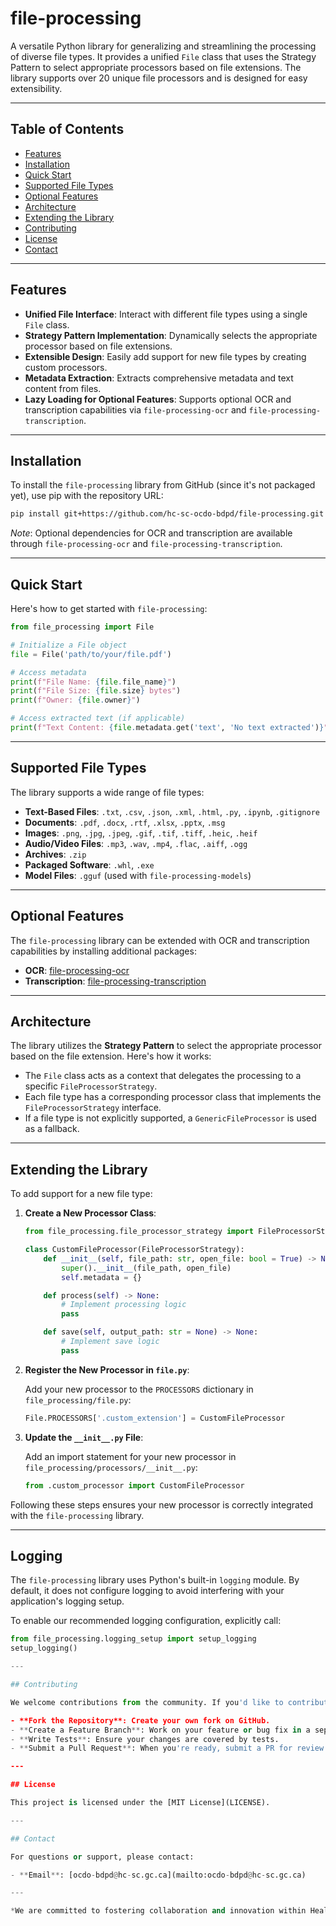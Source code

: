 # file-processing

A versatile Python library for generalizing and streamlining the processing of diverse file types. It provides a unified `File` class that uses the Strategy Pattern to select appropriate processors based on file extensions. The library supports over 20 unique file processors and is designed for easy extensibility.

---

## Table of Contents

- [Features](#features)
- [Installation](#installation)
- [Quick Start](#quick-start)
- [Supported File Types](#supported-file-types)
- [Optional Features](#optional-features)
- [Architecture](#architecture)
- [Extending the Library](#extending-the-library)
- [Contributing](#contributing)
- [License](#license)
- [Contact](#contact)

---

## Features

- **Unified File Interface**: Interact with different file types using a single `File` class.
- **Strategy Pattern Implementation**: Dynamically selects the appropriate processor based on file extensions.
- **Extensible Design**: Easily add support for new file types by creating custom processors.
- **Metadata Extraction**: Extracts comprehensive metadata and text content from files.
- **Lazy Loading for Optional Features**: Supports optional OCR and transcription capabilities via `file-processing-ocr` and `file-processing-transcription`.

---

## Installation

To install the `file-processing` library from GitHub (since it's not packaged yet), use pip with the repository URL:

```bash
pip install git+https://github.com/hc-sc-ocdo-bdpd/file-processing.git
```

*Note*: Optional dependencies for OCR and transcription are available through `file-processing-ocr` and `file-processing-transcription`.

---

## Quick Start

Here's how to get started with `file-processing`:

```python
from file_processing import File

# Initialize a File object
file = File('path/to/your/file.pdf')

# Access metadata
print(f"File Name: {file.file_name}")
print(f"File Size: {file.size} bytes")
print(f"Owner: {file.owner}")

# Access extracted text (if applicable)
print(f"Text Content: {file.metadata.get('text', 'No text extracted')}")
```

---

## Supported File Types

The library supports a wide range of file types:

- **Text-Based Files**: `.txt`, `.csv`, `.json`, `.xml`, `.html`, `.py`, `.ipynb`, `.gitignore`
- **Documents**: `.pdf`, `.docx`, `.rtf`, `.xlsx`, `.pptx`, `.msg`
- **Images**: `.png`, `.jpg`, `.jpeg`, `.gif`, `.tif`, `.tiff`, `.heic`, `.heif`
- **Audio/Video Files**: `.mp3`, `.wav`, `.mp4`, `.flac`, `.aiff`, `.ogg`
- **Archives**: `.zip`
- **Packaged Software**: `.whl`, `.exe`
- **Model Files**: `.gguf` (used with `file-processing-models`)

---

## Optional Features

The `file-processing` library can be extended with OCR and transcription capabilities by installing additional packages:

- **OCR**: [file-processing-ocr](https://github.com/hc-sc-ocdo-bdpd/file-processing-ocr)
- **Transcription**: [file-processing-transcription](https://github.com/hc-sc-ocdo-bdpd/file-processing-transcription)

---

## Architecture

The library utilizes the **Strategy Pattern** to select the appropriate processor based on the file extension. Here's how it works:

- The `File` class acts as a context that delegates the processing to a specific `FileProcessorStrategy`.
- Each file type has a corresponding processor class that implements the `FileProcessorStrategy` interface.
- If a file type is not explicitly supported, a `GenericFileProcessor` is used as a fallback.

---

## Extending the Library

To add support for a new file type:

1. **Create a New Processor Class**:

   ```python
   from file_processing.file_processor_strategy import FileProcessorStrategy

   class CustomFileProcessor(FileProcessorStrategy):
       def __init__(self, file_path: str, open_file: bool = True) -> None:
           super().__init__(file_path, open_file)
           self.metadata = {}

       def process(self) -> None:
           # Implement processing logic
           pass

       def save(self, output_path: str = None) -> None:
           # Implement save logic
           pass
   ```

2. **Register the New Processor in `file.py`**:

   Add your new processor to the `PROCESSORS` dictionary in `file_processing/file.py`:

   ```python
   File.PROCESSORS['.custom_extension'] = CustomFileProcessor
   ```

3. **Update the `__init__.py` File**:

   Add an import statement for your new processor in `file_processing/processors/__init__.py`:

   ```python
   from .custom_processor import CustomFileProcessor
   ```

Following these steps ensures your new processor is correctly integrated with the `file-processing` library.

---

## Logging  
  
The `file-processing` library uses Python's built-in `logging` module. By default, it does not configure logging to avoid interfering with your application's logging setup.   
  
To enable our recommended logging configuration, explicitly call:  
  
```python  
from file_processing.logging_setup import setup_logging  
setup_logging()  

---

## Contributing

We welcome contributions from the community. If you'd like to contribute:

- **Fork the Repository**: Create your own fork on GitHub.
- **Create a Feature Branch**: Work on your feature or bug fix in a separate branch.
- **Write Tests**: Ensure your changes are covered by tests.
- **Submit a Pull Request**: When you're ready, submit a PR for review.

---

## License

This project is licensed under the [MIT License](LICENSE).

---

## Contact

For questions or support, please contact:

- **Email**: [ocdo-bdpd@hc-sc.gc.ca](mailto:ocdo-bdpd@hc-sc.gc.ca)

---

*We are committed to fostering collaboration and innovation within Health Canada and beyond. Explore our repository, contribute, or get in touch to learn more about our work.*
